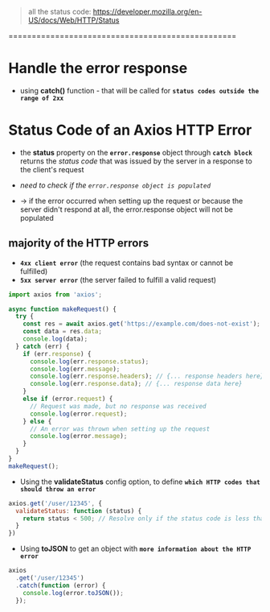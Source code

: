 > all the status code: https://developer.mozilla.org/en-US/docs/Web/HTTP/Status

=================================================
# Handle the error response
* using **catch()** function - that will be called for **`status codes outside the range of 2xx`**

#  Status Code of an Axios HTTP Error
* the **status** property on the **`error.response`** object through **`catch block`** returns the _status code_ that was issued by the server in a response to the client's request

* _need to check if the `error.response object is populated`_
* -> if the error occurred when setting up the request or because the server didn't respond at all, the error.response object will not be populated

## majority of the HTTP errors 
* **`4xx client error`** (the request contains bad syntax or cannot be fulfilled)
* **`5xx server error`** (the server failed to fulfill a valid request)

```js
import axios from 'axios';

async function makeRequest() {
  try {
    const res = await axios.get('https://example.com/does-not-exist');
    const data = res.data;
    console.log(data);
  } catch (err) {
    if (err.response) {
      console.log(err.response.status);
      console.log(err.message);
      console.log(err.response.headers); // {... response headers here}
      console.log(err.response.data); // {... response data here}
    }
    else if (error.request) {
      // Request was made, but no response was received
      console.log(error.request);
    } else {
      // An error was thrown when setting up the request
      console.log(error.message);
    }
  }
}
makeRequest();
```

* Using the **validateStatus** config option, to define **`which HTTP codes that should throw an error`**
```js
axios.get('/user/12345', {
  validateStatus: function (status) {
    return status < 500; // Resolve only if the status code is less than 500
  }
})
``` 

* Using **toJSON** to get an object with **`more information about the HTTP error`**
```js
axios
  .get('/user/12345')
  .catch(function (error) {
    console.log(error.toJSON());
  });
```